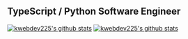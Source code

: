 ## TypeScript / Python Software Engineer
[![kwebdev225's github stats](https://github-readme-stats.vercel.app/api?username=kwebdev225&show_icons=true&theme=tokyonight)](https://github.com/anuraghazra/github-readme-stats)
[![kwebdev225's github stats](https://github-readme-stats.vercel.app/api/top-langs/?username=kwebdev225&theme=tokyonight)](https://github.com/anuraghazra/github-readme-stats)
